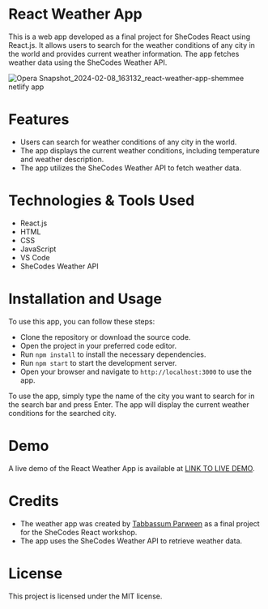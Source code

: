 # React Weather App
This is a web app developed as a final project for SheCodes React using React.js. It allows users to search for the weather conditions of any city in the world and provides current weather information. The app fetches weather data using the SheCodes Weather API.

![Opera Snapshot_2024-02-08_163132_react-weather-app-shemmee netlify app](https://github.com/s-shemmee/React-Weather-App/assets/56132945/a3aea312-a726-40c6-93bb-45261ecddcad)

# Features
- Users can search for weather conditions of any city in the world.
- The app displays the current weather conditions, including temperature and weather description.
- The app utilizes the SheCodes Weather API to fetch weather data.

# Technologies & Tools Used
- React.js
- HTML
- CSS
- JavaScript
- VS Code
- SheCodes Weather API

# Installation and Usage
To use this app, you can follow these steps:

- Clone the repository or download the source code.
- Open the project in your preferred code editor.
- Run  `npm install` to install the necessary dependencies.
- Run `npm start` to start the development server.
- Open your browser and navigate to `http://localhost:3000` to use the app.

To use the app, simply type the name of the city you want to search for in the search bar and press Enter. The app will display the current weather conditions for the searched city.

# Demo
A live demo of the React Weather App is available at [LINK TO LIVE DEMO](https://weather-app-chi-orpin-24.vercel.app/).

# Credits
- The weather app was created by [Tabbassum Parween](https://github.com/Tabbassum-Parween-30) as a final project for the SheCodes React workshop.
- The app uses the SheCodes Weather API to retrieve weather data.

# License
This project is licensed under the MIT license.
